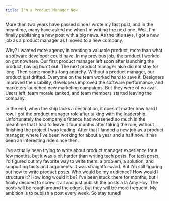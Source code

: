 ```yaml
---
title: I'm a Product Manager Now
---
```


More than two years have passed since I wrote my last post, and in the meantime, many have asked me when I'm writing the next one. Well, I'm finally publishing a new post with a big news. As the title says, I got a new job as a product manager as I moved to a new company.

<!--more-->

Why? I wanted more agency in creating a valuable product, more than what a software developer could have. In my previous job, the product I worked on got nowhere. Our first product manager left soon after launching the product, having burnt out. The next product manager also did not stay for long. Then came months-long anarchy. Without a product manager, our product just drifted. Everyone on the team worked hard to save it. Designers improved the usability, developers improved the software performance, and marketers launched new marketing campaigns. But they were of no avail. Users left, team morale tanked, and team members started leaving the company. 

In the end, when the ship lacks a destination, it doesn't matter how hard I row. I got the product manager role after talking with the leadership. Unfortunately the company's finance had worsened so much in the meantime that I had to leave it four months after taking the role, without finishing the project I was leading. After that I landed a new job as a product manager, where I've been working for about a year and a half now. It has been an interesting ride since then.

I've actually been trying to write about product manager experience for a few months, but it was a bit harder than writing tech posts. For tech posts, I'd figured out my favorite way to write them: a problem, a solution, and supporting facts and arguments. It was straightforward. But I'm still figuring out how to write product posts. Who would be my audience? How would I structure it? How long would it be? I've been stuck there for months, but I finally decided to screw it all and just publish the posts a la Amy Hoy. The posts will be rough around the edges, but they will be more frequent. My ambition is to publish a post every week. So stay tuned!
